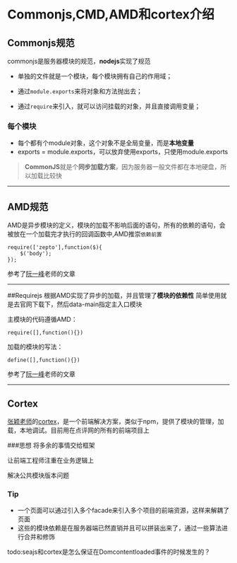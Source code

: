 # Commonjs,CMD,AMD和cortex介绍

## Commonjs规范


commonjs是服务器模块的规范，**nodejs**实现了规范

- 单独的文件就是一个模块，每个模块拥有自己的作用域；

- 通过`module.exports`来将对象和方法抛出去；

- 通过`require`来引入，就可以访问挂载的对象，并且直接调用变量；

### 每个模块

- 每个都有个module对象，这个对象不是全局变量，而是**本地变量**
- exports  = module.exports，可以放弃使用exports，只使用module.exports

	

>**CommonJS**就是个**同步加载方案**，因为服务器一般文件都在本地硬盘，所以加载比较快

---

## AMD规范

AMD是异步模块的定义，模块的加载不影响后面的语句，所有的依赖的语句，会被放在一个加载完才执行的回调函数中,AMD推崇`依赖前置`

```
require(['zepto'],function($){
	$('body');
});
```
参考了[阮一峰](http://www.ruanyifeng.com/blog/2012/10/asynchronous_module_definition.html)老师的文章

---

##Requirejs
根据AMD实现了异步的加载，并且管理了**模块的依赖性**
简单使用就是去官网下载下，然后data-main指定主入口模块

主模块的代码遵循AMD：

```
require([],function(){})
```
加载的模块的写法：

```
define([],function(){})
```

参考了[阮一峰](http://www.ruanyifeng.com/blog/2012/11/require_js.html)老师的文章

---

## Cortex
[张颖老师](https://github.com/kaelzhang)的[cortex](https://github.com/cortexjs/cortex)，是一个前端解决方案，类似于npm，提供了模块的管理，加载，本地调试。目前用在点评网的所有的前端项目上

###思想
将多余的事情交给框架

让前端工程师注重在业务逻辑上

解决公共模块版本问题

### Tip
- 一个页面可以通过引入多个facade来引入多个项目的前端资源，这样来解耦了页面
- 这些的模块依赖是在服务器端已然直销并且可以拼装出来了，通过一些算法进行合并和修饰





todo:seajs和cortex是怎么保证在Domcontentloaded事件的时候发生的？
